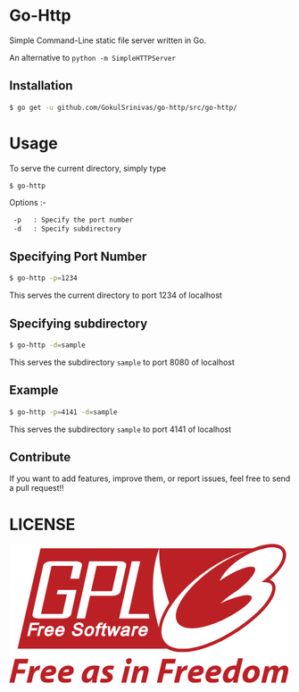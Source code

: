 # Go-Http

Simple Command-Line static file server written in Go.

An alternative to `python -m SimpleHTTPServer`

## Installation

```sh
$ go get -u github.com/GokulSrinivas/go-http/src/go-http/
```
# Usage 

To serve the current directory, simply type 

```sh
$ go-http
```

Options :- 

	 -p   : Specify the port number
	 -d   : Specify subdirectory

## Specifying Port Number

```sh
$ go-http -p=1234
```

This serves the current directory to port 1234 of localhost

## Specifying subdirectory

```sh
$ go-http -d=sample
```

This serves the subdirectory `sample` to port 8080 of localhost

## Example

```sh
$ go-http -p=4141 -d=sample
```

This serves the subdirectory `sample` to port 4141 of localhost

## Contribute

If you want to add features, improve them, or report issues, feel free to send a pull request!!

# LICENSE

![GPL V3](https://raw.githubusercontent.com/GokulSrinivas/go-http/master/gpl.png)